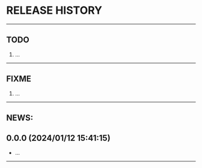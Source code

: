 # RELEASE HISTORY

********************************************************************************
## TODO
1. ...  

********************************************************************************
## FIXME
1. ...  

********************************************************************************
## NEWS:

0.0.0 (2024/01/12 15:41:15)
------------------------------
- ...  



********************************************************************************
